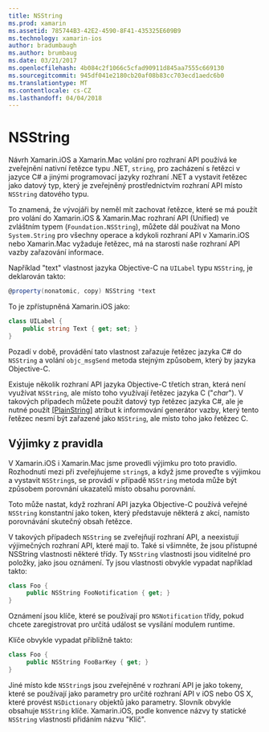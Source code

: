 ```yaml
---
title: NSString
ms.prod: xamarin
ms.assetid: 785744B3-42E2-4590-8F41-435325E609B9
ms.technology: xamarin-ios
author: bradumbaugh
ms.author: brumbaug
ms.date: 03/21/2017
ms.openlocfilehash: 4b084c2f1066c5cfad90911d845aa7555c669130
ms.sourcegitcommit: 945df041e2180cb20af08b83cc703ecd1aedc6b0
ms.translationtype: MT
ms.contentlocale: cs-CZ
ms.lasthandoff: 04/04/2018
---
```

# <a name="nsstring"></a>NSString

Návrh Xamarin.iOS a Xamarin.Mac volání pro rozhraní API používá ke zveřejnění nativní řetězce typu .NET, `string`, pro zacházení s řetězci v jazyce C# a jinými programovací jazyky rozhraní .NET a vystavit řetězec jako datový typ, který je zveřejněný prostřednictvím rozhraní API místo `NSString` datového typu.


To znamená, že vývojáři by neměl mít zachovat řetězce, které se má použít pro volání do Xamarin.iOS & Xamarin.Mac rozhraní API (Unified) ve zvláštním typem (`Foundation.NSString`), můžete dál používat na Mono `System.String` pro všechny operace a kdykoli rozhraní API v Xamarin.iOS nebo Xamarin.Mac vyžaduje řetězec, má na starosti naše rozhraní API vazby zařazování informace.

Například "text" vlastnost jazyka Objective-C na `UILabel` typu `NSString`, je deklarován takto:

```csharp
@property(nonatomic, copy) NSString *text
```

To je zpřístupněná Xamarin.iOS jako:

```csharp
class UILabel {
    public string Text { get; set; }
}
```

Pozadí v době, provádění tato vlastnost zařazuje řetězec jazyka C# do `NSString` a volání `objc_msgSend` metoda stejným způsobem, který by jazyka Objective-C.

Existuje několik rozhraní API jazyka Objective-C třetích stran, která není využívat `NSString`, ale místo toho využívají řetězec jazyka C ("*char*"). V takových případech můžete použít datový typ řetězec jazyka C#, ale je nutné použít [[PlainString]](~/cross-platform/macios/binding/objective-c-libraries.md) atribut k informování generátor vazby, který tento řetězec nesmí být zařazené jako `NSString`, ale místo toho jako řetězec C.

 <a name="Exceptions_to_the_Rule" />


## <a name="exceptions-to-the-rule"></a>Výjimky z pravidla

V Xamarin.iOS i Xamarin.Mac jsme provedli výjimku pro toto pravidlo. Rozhodnutí mezi při zveřejňujeme `string`s, a když jsme proveďte s výjimkou a vystavit `NSString`s, se provádí v případě `NSString` metoda může být způsobem porovnání ukazatelů místo obsahu porovnání.


Toto může nastat, když rozhraní API jazyka Objective-C používá veřejné `NSString` konstantní jako token, který představuje některá z akcí, namísto porovnávání skutečný obsah řetězce.


V takových případech `NSString` se zveřejňují rozhraní API, a neexistují výjimečných rozhraní API, které mají to. Také si všimněte, že jsou přístupné NSString vlastnosti některé třídy. Ty `NSString` vlastnosti jsou viditelné pro položky, jako jsou oznámení. Ty jsou vlastnosti obvykle vypadat například takto:

```csharp
class Foo {
     public NSString FooNotification { get; }
}
```

Oznámení jsou klíče, které se používají pro `NSNotification` třídy, pokud chcete zaregistrovat pro určitá událost se vysílání modulem runtime.

Klíče obvykle vypadat přibližně takto:

```csharp
class Foo {
     public NSString FooBarKey { get; }
}
```

Jiné místo kde `NSString`s jsou zveřejněné v rozhraní API je jako tokeny, které se používají jako parametry pro určité rozhraní API v iOS nebo OS X, které provést `NSDictionary` objektů jako parametry. Slovník obvykle obsahuje `NSString` klíče. Xamarin.iOS, podle konvence názvy ty statické `NSString` vlastnosti přidáním názvu "Klíč".
